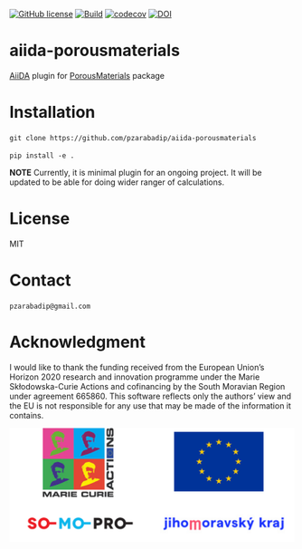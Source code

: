 [![GitHub license](https://img.shields.io/badge/license-MIT-blue.svg)](https://github.com/pzarabadip/aiida-porousmaterials/blob/master/LICENSE)
[![Build](https://github.com/pzarabadip/aiida-porousmaterials/workflows/Build/badge.svg)](https://github.com/pzarabadip/aiida-porousmaterials/actions?query=workflow%3ABuild+branch%3Amaster)
[![codecov](https://codecov.io/gh/pzarabadip/aiida-porousmaterials/branch/github-actions/graph/badge.svg)](https://codecov.io/gh/pzarabadip/aiida-porousmaterials)
[![DOI](https://zenodo.org/badge/201230518.svg)](https://zenodo.org/badge/latestdoi/201230518)

# aiida-porousmaterials
[AiiDA](www.aiida.net) plugin for [PorousMaterials](https://github.com/SimonEnsemble/PorousMaterials.jl) package

# Installation
`git clone https://github.com/pzarabadip/aiida-porousmaterials`

`pip install -e .`

**NOTE** Currently, it is minimal plugin for an ongoing project. It will be updated to be able for doing wider ranger of calculations.

# License
MIT

# Contact
`pzarabadip@gmail.com`

# Acknowledgment
I would like to thank the funding received from the European Union’s Horizon 2020 research and innovation programme under the Marie Skłodowska-Curie Actions and cofinancing by the South Moravian Region under agreement 665860. This software reflects only the authors’ view and the EU is not responsible for any use that may be made of the information it contains.

![aiida-porousmaterials](ackn_logo.png)
